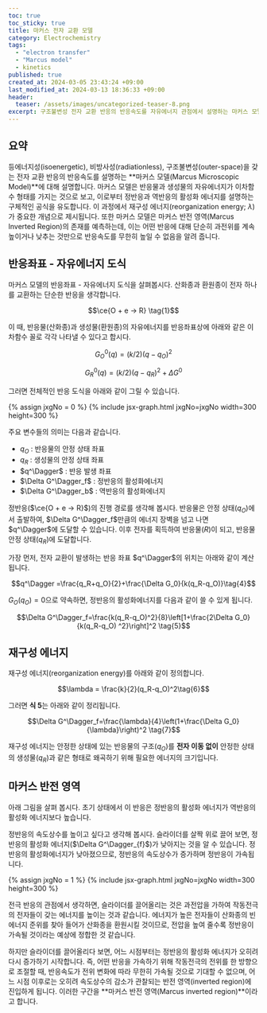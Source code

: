 ```yaml
---
toc: true
toc_sticky: true
title: 마커스 전자 교환 모델
category: Electrochemistry
tags:
  - "electron transfer"
  - "Marcus model"
  - kinetics
published: true
created_at: 2024-03-05 23:43:24 +09:00
last_modified_at: 2024-03-13 18:36:33 +09:00
header:
  teaser: /assets/images/uncategorized-teaser-8.png
excerpt: 구조불변성 전자 교환 반응의 반응속도를 자유에너지 관점에서 설명하는 마커스 모델 (Marcus model) 정리
---
```


## 요약

등에너지성(isoenergetic), 비방사성(radiationless), 구조불변성(outer-space)을 갖는 전자 교환 반응의 반응속도를 설명하는 **마커스 모델(Marcus Microscopic Model)**에 대해 설명합니다.  마커스 모델은 반응물과 생성물의 자유에너지가 이차함수 형태를 가지는 것으로 보고, 이로부터 정반응과 역반응의 활성화 에너지를 설명하는 구체적인 공식을 유도합니다.  이 과정에서 재구성 에너지(reorganization energy; $\lambda$)가 중요한 개념으로 제시됩니다.  또한 마커스 모델은 마커스 반전 영역(Marcus Inverted Region)의 존재를 예측하는데, 이는 어떤 반응에 대해 단순히 과전위를 계속 높이거나 낮추는 것만으로 반응속도를 무한히 높일 수 없음을 알려 줍니다.

## 반응좌표 - 자유에너지 도식

마커스 모델의 반응좌표 - 자유에너지 도식을 살펴봅시다.  산화종과 환원종이 전자 하나를 교환하는 단순한 반응을 생각합니다.

$$\ce{O + e -> R} \tag{1}$$

이 때, 반응물(산화종)과 생성물(환원종)의 자유에너지를 반응좌표상에 아래와 같은 이차함수 꼴로 각각 나타낼 수 있다고 합시다.

$$G^{0}_{O}(q)=(k/2)(q-q_O)^2 \tag{2}$$

$$G^{0}_{R}(q)=(k/2)(q-q_R)^2+\Delta G^0 \tag{3}$$

그러면 전체적인 반응 도식을 아래와 같이 그릴 수 있습니다.

{% assign jxgNo = 0 %}
{% include jsx-graph.html jxgNo=jxgNo width=300 height=300 %}
<script>
function draw() {
  var brd = JXG.JSXGraph.initBoard('{{ "jxg" | append: jxgNo }}', {boundingbox: [-4.5, 4, 4.5, -0.5], axis:false, showCopyright:false, showNavigation:false, zoom:{enabled: false}, pan:{enabled: false}});
  var kO = 0.5;
  var kR = 0.5;
  var qO = -1.5;
  var qR = 1.5;
  var GO = 0.8;
  var GR = 0.5;
  var offset = 0.2;
  var pivot = -0.23;
  var left = pivot-offset;
  var right = pivot+offset;
  function marcusO(x) {return (kO/2)*parabola(x-qO) + GO;}
  function marcusR(x) {return (kR/2)*parabola(x-qR) + GR;}
  var intersect = marcusO(pivot) - 0.05;
  brd.create('functiongraph', [function(x){return marcusO(x);}, -5.5, 5.5],{strokeColor:'red', dash:2});
  brd.create('functiongraph', [function(x){return marcusR(x);}, -5.5, 5.5],{strokeColor:'red', dash:2});
  brd.create('point', [0, 0]);
  brd.create('functiongraph', [function(x){return marcusO(x);}, -5.5, left],{strokeColor:'red', strokeWidth:3});
  brd.create('functiongraph', [function(x){return marcusR(x);}, right, 5.5],{strokeColor:'red', strokeWidth:3});
  var p = brd.create('point', [pivot, intersect], {visible:false});
  var pO = brd.create('point', [left, marcusO(left)], {visible:false});
  var pR = brd.create('point', [right, marcusR(right)], {visible:false});
  brd.create('spline', [pO, p, pR], {strokeColor:'red', strokeWidth:3});
  brd.create('line', [[qO, 0], [qO, marcusO(qO)]], {straightFirst:false, straightLast:false, fixed:true, strokeWidth:1, dash:2});
  brd.create('line', [[qR, 0], [qR, marcusO(qR)]], {straightFirst:false, straightLast:false, fixed:true, strokeWidth:1, dash:2});
  brd.create('line', [[pivot, 0], p], {straightFirst:false, straightLast:false, fixed:true, strokeWidth:1, dash:2});
  brd.create('line', [[qO-1, marcusO(qO)], [qR+1, marcusO(qO)]], {straightFirst:true, straightLast:false, fixed:true, strokeWidth:1, dash:2});
  brd.create('line', [[qR-1, marcusR(qR)], [qR, marcusR(qR)]], {straightFirst:true, straightLast:false, fixed:true, strokeWidth:1, dash:2});
  brd.create('line', [[pivot-1, intersect], [qR+1, intersect]], {straightFirst:true, straightLast:false, fixed:true, strokeWidth:1, dash:2});
  brd.create('line', [[qR-0.3, marcusO(qR)], [qR+0.3, marcusO(qR)]], {straightFirst:false, straightLast:false, fixed:true, strokeWidth:1, dash:2});
  
  brd.create('arrow', [[qO-0.5, marcusO(qO)], [qO-0.5, marcusR(qR)]], {fixed:true, strokeWidth:2});
  brd.create('arrow', [[qR+0.5, marcusO(qR)], [qR+0.5, marcusO(qO)]], {fixed:true, strokeWidth:2});
  brd.create('arrow', [[qO, marcusO(qO)], [qO, intersect]], {fixed:true, strokeWidth:2});
  brd.create('arrow', [[qR, marcusR(qR)], [qR, intersect]], {fixed:true, strokeWidth:2});
  
  brd.create('text', [-1.66, -0.27, "q<sub>O</sub>"], {fontSize:16, fixed:true});
  brd.create('text', [1.38, -0.27, "q<sub>R</sub>"], {fontSize:16, fixed:true});
  brd.create('text', [-0.23, -0.27, "q<sub>&#8225;</sub>"], {fontSize:16, fixed:true});
  brd.create('text', [-4.3, 1.25, "G<sup>&#8225</sup>"], {fontSize:16, fixed:true});
  brd.create('text', [-4.3, 0.95, "G<sub>O</sub><sup>0</sup>(q<sub>O</sub>)"], {fontSize:16, fixed:true});
  brd.create('text', [-4.3, 0.65, "G<sub>R</sub><sup>0</sup>(q<sub>R</sub>)"], {fontSize:16, fixed:true});
  brd.create('text', [-1.7, 1.26, "ΔG<sub>f</sub><sup>&#8225</sup>"], {fontSize:16, fixed:true});
  brd.create('text', [1.06, 1.26, "ΔG<sub>b</sub><sup>&#8225</sup>"], {fontSize:16, fixed:true});
  brd.create('text', [-2.8, 0.4, "ΔG<sub>0</sub>"], {fontSize:16, fixed:true});
  brd.create('text', [-3, 1.6, "O + e"], {fontSize:16, fixed:true});
  brd.create('text', [3.2, 1.6, "R"], {fontSize:16, fixed:true});
  brd.create('text', [1.76, 1.82, "λ"], {fontSize:16, fixed:true});
}
draw();
</script>

주요 변수들의 의미는 다음과 같습니다.

- $q_O$ : 반응물의 안정 상태 좌표
- $q_R$ : 생성물의 안정 상태 좌표
- $q^\Dagger$ : 반응 발생 좌표
- $\Delta G^\Dagger_f$ : 정반응의 활성화에너지
- $\Delta G^\Dagger_b$ : 역반응의 활성화에너지

정반응($\ce{O + e -> R}$)의 진행 경로를 생각해 봅시다.  반응물은 안정 상태($q_O$)에서 출발하여, $\Delta G^\Dagger_f$만큼의 에너지 장벽을 넘고 나면 $q^\Dagger$에 도달할 수 있습니다.  이후 전자를 획득하여 반응물($R$)이 되고, 반응물 안정 상태($q_R$)에 도달합니다.

가장 먼저, 전자 교환이 발생하는 반응 좌표 $q^\Dagger$의 위치는 아래와 같이 계산됩니다.

$$q^\Dagger =\frac{q_R+q_O}{2}+\frac{\Delta G_0}{k(q_R-q_O)}\tag{4}$$ 

$G_O(q_O)=0$으로 약속하면, 정반응의 활성화에너지를 다음과 같이 쓸 수 있게 됩니다.

$$\Delta G^\Dagger_f=\frac{k(q_R-q_O)^2}{8}\left[1+\frac{2\Delta G_0}{k(q_R-q_O)
^2}\right]^2 \tag{5}$$

## 재구성 에너지

재구성 에너지(reorganization energy)를 아래와 같이 정의합니다.

$$\lambda = \frac{k}{2}(q_R-q_O)^2\tag{6}$$

그러면 **식 5**는 아래와 같이 정리됩니다.

$$\Delta G^\Dagger_f=\frac{\lambda}{4}\left(1+\frac{\Delta G_0}{\lambda}\right)^2 \tag{7}$$

재구성 에너지는 안정한 상태에 있는 반응물의 구조($q_O$)를 **전자 이동 없이** 안정한 상태의 생성물($q_R$)과 같은 형태로 왜곡하기 위해 필요한 에너지의 크기입니다.

## 마커스 반전 영역

아래 그림을 살펴 봅시다.  초기 상태에서 이 반응은 정반응의 활성화 에너지가 역반응의 활성화 에너지보다 높습니다.

정반응의 속도상수를 높이고 싶다고 생각해 봅시다.  슬라이더를 살짝 위로 끌어 보면, 정반응의 활성화 에너지($\Delta G^\Dagger_{f}$)가 낮아지는 것을 알 수 있습니다.  정반응의 활성화에너지가 낮아졌으므로, 정반응의 속도상수가 증가하며 정반응이 가속됩니다.

{% assign jxgNo = 1 %}
{% include jsx-graph.html jxgNo=jxgNo width=300 height=300 %}
<script>
function draw2() {
  var brd = JXG.JSXGraph.initBoard('{{ "jxg" | append: jxgNo }}', {boundingbox: [-4.5, 4, 4.5, -0.5], axis:false, showCopyright:false, showNavigation:false, zoom:{enabled: false}, pan:{enabled: false}});
  var kO = 0.4;
  var kR = 0.4;
  var qO = -1.2;
  var qR = 1.2;
  var GO = brd.create('slider', [[-3.5, 0],[-3.5, 3.2], [0, 0, 3.2]]);
  var GR = 0.5;
  var offset = 0.3;
  function marcusO(x) {return (kO/2)*parabola(x-qO) + GO.Value();}
  function marcusR(x) {return (kR/2)*parabola(x-qR) + GR;}
  function pX() {return (qR+qO)/2 + (GR-GO.Value())/(kO*(qR-qO));}
  function lX() {return pX();}
  function lY() {return Math.min(marcusO(lX()), marcusR(lX()));}
  function rX() {return pX();}
  function rY() {return Math.min(marcusO(rX()), marcusR(rX()));}
  function bY() {return lY()+(rY()-lY())*(pX()-lX())/(rX()-lX());}
  function pY() {return 0.7*marcusO(pX())+0.3*bY(); }
  var p = brd.create('point', [function(){ return pX();}, function(){return pY();}], {visible:false});
  var pO = brd.create('point', [function(){return lX();}, function(){return lY();}], {visible:false});
  var pR = brd.create('point', [function(){return rX();}, function(){return rY();}], {visible:false});
  brd.create('functiongraph', [function(x){return marcusO(x);}, -5.5, 5.5],{strokeColor:'red', dash:2});
  brd.create('functiongraph', [function(x){return marcusR(x);}, -5.5, 5.5],{strokeColor:'red', dash:2});
  brd.create('functiongraph', [function(x){return marcusO(x);}, -5.5, function() { return lX() ;}],{strokeColor:'red', strokeWidth:2});
  brd.create('functiongraph', [function(x){return marcusR(x);}, function() { return rX() ;}, 5.5],{strokeColor:'red', strokeWidth:2});
  
  function O_eq_left() {return Math.min(qO, pX());}
  function O_eq_right() {return Math.max(qO, pX());}
  function R_eq_left() {return Math.min(qR, pX());}
  function R_eq_right() {return Math.max(qR, pX());}
  
  brd.create('functiongraph', [function(x){return marcusO(x);}, function() { return O_eq_left() ;}, function() { return O_eq_right() ;}],{strokeColor:'blue', strokeWidth:3});
  brd.create('functiongraph', [function(x){return marcusR(x);}, function() { return R_eq_left() ;}, function() { return R_eq_right() ;}],{strokeColor:'blue', strokeWidth:3});
  brd.create('line', [[-1, function() {return marcusO(pX());}], [1, function() {return marcusO(pX());}]], {straightFirst:true, straightLast:true, fixed:true, strokeWidth:1, dash:2});
  brd.create('line', [[-1, function() {return marcusO(qO);}], [1, function() {return marcusO(qO);}]], {straightFirst:true, straightLast:true, fixed:true, strokeWidth:1, dash:2});
  brd.create('line', [[-1, function() {return marcusR(qR);}], [1, function() {return marcusR(qR);}]], {straightFirst:true, straightLast:true, fixed:true, strokeWidth:1, dash:2});
  brd.create('arrow', [[qO, function() {return marcusO(qO);}], [qO, function() {return marcusO(pX());}]], { fixed:true, strokeWidth:2});
  brd.create('arrow', [[qR, function() {return marcusR(qR);}], [qR, function() {return marcusR(pX());}]], { fixed:true, strokeWidth:2});
  
  brd.create('text', [qR+0.3, function() {return (marcusR(pX())+marcusR(qR))/2;}, "ΔG<sub>b</sub><sup>&#8225</sup>"], {fontSize:16, fixed:true});
  brd.create('text', [qO-1, function() {return (marcusO(pX())+marcusO(qO))/2;}, "ΔG<sub>f</sub><sup>&#8225</sup>"], {fontSize:16, fixed:true});
}
draw2();  
</script>

전극 반응의 관점에서 생각하면, 슬라이더를 끌어올리는 것은 과전압을 가하여 작동전극의 전자들이 갖는 에너지를 높이는 것과 같습니다.  에너지가 높은 전자들이 산화종의 빈 에너지 준위를 찾아 들어가 산화종을 환원시킬 것이므로, 전압을 높여 줄수록 정반응이 가속될 것이라는 예상에 정합한 것 같습니다.

하지만 슬라이더를 끌어올리다 보면, 어느 시점부터는 정반응의 활성화 에너지가 오히려 다시 증가하기 시작합니다.  즉, 어떤 반응을 가속하기 위해 작동전극의 전위를 한 방향으로 조절할 때, 반응속도가 전위 변화에 따라 무한히 가속될 것으로 기대할 수 없으며, 어느 시점 이후로는 오히려 속도상수의 감소가 관찰되는 반전 영역(inverted region)에 진입하게 됩니다.  이러한 구간을 **마커스 반전 영역(Marcus inverted region)**이라고 합니다.